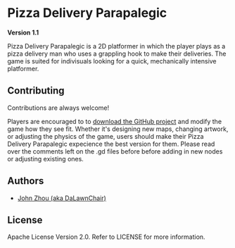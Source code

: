 
# Pizza Delivery Parapalegic

**Version 1.1**

Pizza Delivery Parapalegic is a 2D platformer in which the player plays as a 
pizza delivery man who uses a grappling hook to make their deliveries. The game is suited for indivisuals looking for a quick, mechanically 
intensive platformer. 


## Contributing

Contributions are always welcome!

Players are encouraged to to [download the GitHub project](https://github.com/DaLawnChair/Pizza-Delivery-Parapalegic)
and modify the game how they see fit. Whether it's designing new maps, 
changing artwork, or adjusting the physics of the game, users 
should make their Pizza Delivery Parapalegic expecience the best
version for them. Please read over the comments left on the .gd files before
before adding in new nodes or adjusting existing ones.



  
## Authors

- [John Zhou (aka DaLawnChair)](https://www.github.com/dalawnchair)

  
## License

Apache License Version 2.0. Refer to LICENSE for more information.

  
